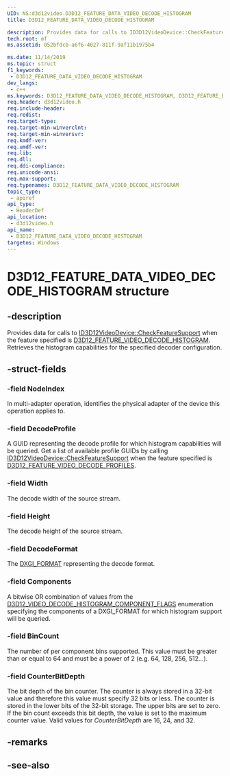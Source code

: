 ```yaml
---
UID: NS:d3d12video.D3D12_FEATURE_DATA_VIDEO_DECODE_HISTOGRAM
title: D3D12_FEATURE_DATA_VIDEO_DECODE_HISTOGRAM

description: Provides data for calls to ID3D12VideoDevice::CheckFeatureSupport when the feature specified is D3D12_FEATURE_VIDEO_DECODE_HISTOGRAM.
tech.root: mf
ms.assetid: 052bfdcb-a6f6-4027-811f-9af11b1975b4

ms.date: 11/14/2019
ms.topic: struct
f1_keywords:
 - D3D12_FEATURE_DATA_VIDEO_DECODE_HISTOGRAM
dev_langs:
 - c++
ms.keywords: D3D12_FEATURE_DATA_VIDEO_DECODE_HISTOGRAM, D3D12_FEATURE_DATA_VIDEO_DECODE_HISTOGRAM, 
req.header: d3d12video.h
req.include-header:
req.redist:
req.target-type:
req.target-min-winverclnt:
req.target-min-winversvr:
req.kmdf-ver:
req.umdf-ver:
req.lib:
req.dll:
req.ddi-compliance:
req.unicode-ansi:
req.max-support:
req.typenames: D3D12_FEATURE_DATA_VIDEO_DECODE_HISTOGRAM
topic_type: 
 - apiref
api_type: 
 - HeaderDef
api_location: 
 - d3d12video.h
api_name: 
 - D3D12_FEATURE_DATA_VIDEO_DECODE_HISTOGRAM
targetos: Windows
---
```


# D3D12_FEATURE_DATA_VIDEO_DECODE_HISTOGRAM structure

## -description

Provides data for calls to [ID3D12VideoDevice::CheckFeatureSupport](nf-d3d12video-id3d12videodevice-checkfeaturesupport) when the feature specified is [D3D12\_FEATURE\_VIDEO\_DECODE\_HISTOGRAM](ne-d3d12video-d3d12_feature_video). Retrieves the histogram capabilities for the specified decoder configuration.

## -struct-fields

### -field NodeIndex

In multi-adapter operation, identifies the physical adapter of the device this operation applies to.

### -field DecodeProfile

A GUID representing the decode profile for which histogram capabilities will be queried. Get a list of available profile GUIDs by calling [ID3D12VideoDevice::CheckFeatureSupport](nf-d3d12video-id3d12videodevice-checkfeaturesupport) when the feature specified is [D3D12\_FEATURE\_VIDEO\_DECODE\_PROFILES](ne-d3d12video-d3d12_feature_video).
 
### -field Width

The decode width of the source stream.
 
### -field Height

The decode height of the source stream.
 
### -field DecodeFormat

The [DXGI\_FORMAT](https://docs.microsoft.com/windows/desktop/api/dxgiformat/ne-dxgiformat-dxgi_format) representing the decode format.
 
### -field Components

A bitwise OR combination of values from the [D3D12_VIDEO_DECODE_HISTOGRAM_COMPONENT_FLAGS](ne-d3d12video-d3d12_video_decode_histogram_component_flags) enumeration specifying the components of a DXGI_FORMAT for which histogram support will be queried.
 
### -field BinCount

The number of per component bins supported. This value must be greater than or equal to 64 and must be a power of 2 (e.g. 64, 128, 256, 512...).
 
### -field CounterBitDepth
 
The bit depth of the bin counter.  The counter is always stored in a 32-bit value and therefore this value must specify 32 bits or less. The counter is stored in the lower bits of the 32-bit storage.  The upper bits are set to zero.  If the bin count exceeds this bit depth, the value is set to the maximum counter value. Valid values for *CounterBitDepth* are 16, 24, and 32.

## -remarks

## -see-also
